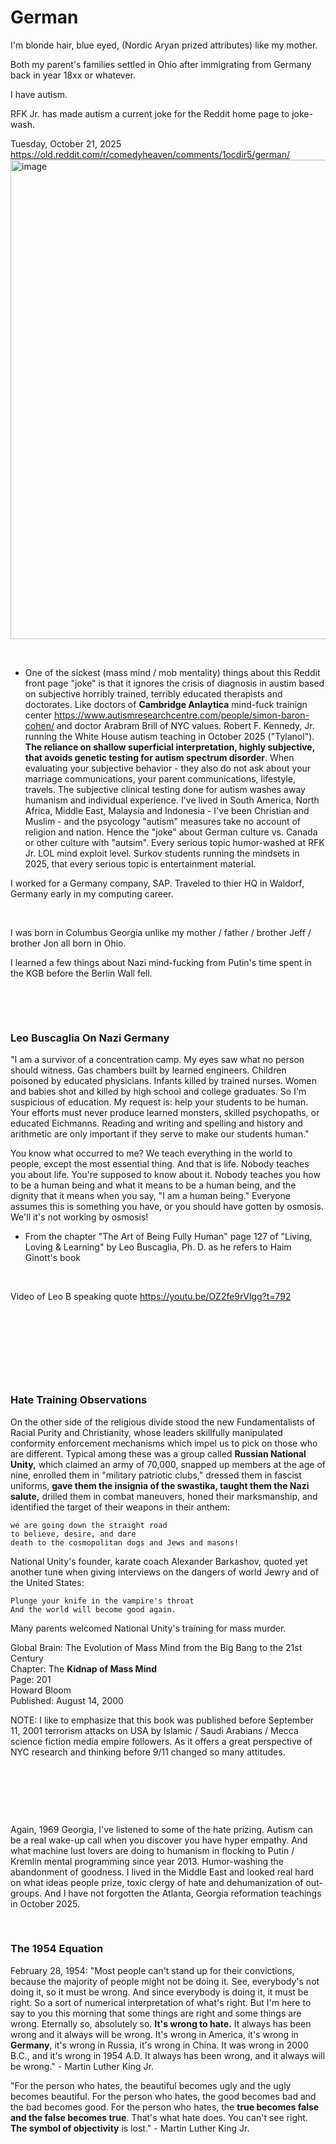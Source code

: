 # German

I'm blonde hair, blue eyed, (Nordic Aryan prized attributes) like my mother.

Both my parent's families settled in Ohio after immigrating from Germany back in year 18xx or whatever.

I have autism. 

RFK Jr. has made autism a current joke for the Reddit home page to joke-wash.

Tuesday, October 21, 2025     
https://old.reddit.com/r/comedyheaven/comments/1ocdir5/german/    
<img width="831" height="767" alt="image" src="https://github.com/user-attachments/assets/2c6b00f1-5d9c-4bd9-ab9f-830edbba5f67" />

&nbsp;

* One of the sickest (mass mind / mob mentality) things about this Reddit front page "joke" is that it ignores the crisis of diagnosis in austim based on subjective horribly trained, terribly educated therapists and doctorates. Like doctors of **Cambridge Anlaytica** mind-fuck trainign center https://www.autismresearchcentre.com/people/simon-baron-cohen/ and doctor Arabram Brill of NYC values. Robert F. Kennedy, Jr. running the White House autism teaching in October 2025 ("Tylanol"). **The reliance on shallow superficial interpretation, highly subjective, that avoids genetic testing for autism spectrum disorder**.  When evaluating your subjective behavior - they also do not ask about your marriage communications, your parent communications, lifestyle, travels. The subjective clinical testing done for autism washes away humanism and individual experience. I've lived in South America, North Africa, Middle East, Malaysia and Indonesia - I've been Christian and Muslim - and the psycology "autism" measures take no account of religion and nation. Hence the "joke" about German culture vs. Canada or other culture with "autsim". Every serious topic humor-washed at RFK Jr. LOL mind exploit level. Surkov students running the mindsets in 2025, that every serious topic is entertainment material.
  


I worked for a Germany company, SAP. Traveled to thier HQ in Waldorf, Germany early in my computing career. 

&nbsp;

I was born in Columbus Georgia unlike my mother / father / brother Jeff / brother Jon all born in Ohio.

I learned a few things about Nazi mind-fucking from Putin's time spent in the KGB before the Berlin Wall fell.

&nbsp;

&nbsp;

### Leo Buscaglia On Nazi Germany

"I am a survivor of a concentration camp. My eyes saw what no person should witness. Gas chambers built by learned engineers. Children poisoned by educated physicians. Infants killed by trained nurses. Women and babies shot and killed by high school and college graduates. So I'm suspicious of education. My request is: help your students to be human. Your efforts must never produce learned monsters, skilled psychopaths, or educated Eichmanns. Reading and writing and spelling and history and arithmetic are only important if they serve to make our students human."

You know what occurred to me? We teach everything in the world to people, except the most essential thing. And that is life. Nobody teaches you about life. You're supposed to know about it. Nobody teaches you how to be a human being and what it means to be a human being, and the dignity that it means when you say, "I am a human being." Everyone assumes this is something you have, or you should have gotten by osmosis. We'll it's not working by osmosis!

- From the chapter "The Art of Being Fully Human" page 127 of "Living, Loving & Learning" by Leo Buscaglia, Ph. D. as he refers to Haim Ginott's book

&nbsp;

Video of Leo B speaking quote https://youtu.be/OZ2fe9rVlgg?t=792

&nbsp;

&nbsp;

&nbsp;

&nbsp;

### Hate Training Observations

On the other side of the religious divide stood the new Fundamentalists of Racial Purity and Christianity, whose leaders skillfully manipulated conformity enforcement mechanisms which impel us to pick on those who are different. Typical among these was a group called **Russian National Unity,** which claimed an army of 70,000, snapped up members at the age of nine, enrolled them in "military patriotic clubs," dressed them in fascist uniforms, **gave them the insignia of the swastika, taught them the Nazi salute,** drilled them in combat maneuvers, honed their marksmanship, and identified the target of their weapons in their anthem:

    we are going down the straight road
    to believe, desire, and dare
    death to the cosmopolitan dogs and Jews and masons!

National Unity's founder, karate coach Alexander Barkashov, quoted yet another tune when giving interviews on the dangers of world Jewry and of the United States:

    Plunge your knife in the vampire's throat  
    And the world will become good again.

Many parents welcomed National Unity's training for mass murder.

Global Brain: The Evolution of Mass Mind from the Big Bang to the 21st Century   
Chapter: The **Kidnap of Mass Mind**  
Page: 201  
Howard Bloom   
Published: August 14, 2000

NOTE: I like to emphasize that this book was published before September 11, 2001 terrorism attacks on USA by Islamic / Saudi Arabians / Mecca science fiction media empire followers. As it offers a great perspective of NYC research and thinking before 9/11 changed so many attitudes.

&nbsp;

&nbsp;

&nbsp;

Again, 1969 Georgia, I've listened to some of the hate prizing. Autism can be a real wake-up call when you discover you have hyper empathy. And what machine lust lovers are doing to humanism in flocking to Putin / Kremlin mental programming since year 2013. Humor-washing the abandonment of goodness. I lived in the Middle East and looked real hard on what ideas people prize, toxic clergy of hate and dehumanization of out-groups. And I have not forgotten the Atlanta, Georgia reformation teachings in October 2025.

&nbsp;

### The 1954 Equation

February 28, 1954: "Most people can't stand up for their convictions, because the majority of people might not be doing it. See, everybody's not doing it, so it must be wrong. And since everybody is doing it, it must be right. So a sort of numerical interpretation of what's right. But I'm here to say to you this morning that some things are right and some things are wrong. Eternally so, absolutely so. **It's wrong to hate.** It always has been wrong and it always will be wrong. It's wrong in America, it's wrong in **Germany**, it's wrong in Russia, it's wrong in China. It was wrong in 2000 B.C., and it's wrong in 1954 A.D. It always has been wrong, and it always will be wrong." - Martin Luther King Jr.

"For the person who hates, the beautiful becomes ugly and the ugly becomes beautiful. For the person who hates, the good becomes bad and the bad becomes good. For the person who hates, the **true becomes false and the false becomes true**. That's what hate does. You can't see right. **The symbol of objectivity** is lost." - Martin Luther King Jr.
